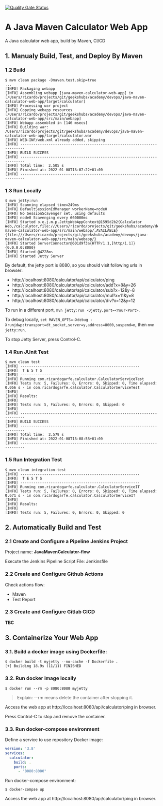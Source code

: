[![Quality Gate Status](https://sonarcloud.io/api/project_badges/measure?project=com.ricardogarfe.javawebapp%3Ajava-maven-calculator-web-app&metric=alert_status)](https://sonarcloud.io/summary/new_code?id=com.ricardogarfe.javawebapp%3Ajava-maven-calculator-web-app)

# A Java Maven Calculator Web App
A Java calculator web app, build by Maven, CI/CD

## 1. Manualy Build, Test, and Deploy By Maven

### 1.2 Build
```console
$ mvn clean package -Dmaven.test.skip=true  
...
[INFO] Packaging webapp
[INFO] Assembling webapp [java-maven-calculator-web-app] in [/Users/ricardo/projects/git/geekshubs/academy/devops/java-maven-calculator-web-app/target/calculator]
[INFO] Processing war project
[INFO] Copying webapp resources [/Users/ricardo/projects/git/geekshubs/academy/devops/java-maven-calculator-web-app/src/main/webapp]
[INFO] Webapp assembled in [146 msecs]
[INFO] Building war: /Users/ricardo/projects/git/geekshubs/academy/devops/java-maven-calculator-web-app/target/calculator.war
[INFO] WEB-INF/web.xml already added, skipping
[INFO] ------------------------------------------------------------------------
[INFO] BUILD SUCCESS
[INFO] ------------------------------------------------------------------------
[INFO] Total time:  2.505 s
[INFO] Finished at: 2022-01-08T13:07:22+01:00
[INFO] ------------------------------------------------------------------------
```

### 1.3  Run Locally
```console
$ mvn jetty:run
[INFO] Scanning elapsed time=249ms
[INFO] DefaultSessionIdManager workerName=node0
[INFO] No SessionScavenger set, using defaults
[INFO] node0 Scavenging every 660000ms
[INFO] Started o.e.j.m.p.JettyWebAppContext@1595d2b2{Calculator Web,/calculator,file:///Users/ricardo/projects/git/geekshubs/academy/devops/java-maven-calculator-web-app/src/main/webapp/,AVAILABLE}{file:///Users/ricardo/projects/git/geekshubs/academy/devops/java-maven-calculator-web-app/src/main/webapp/}
[INFO] Started ServerConnector@601d9f3a{HTTP/1.1,[http/1.1]}{0.0.0.0:8080}
[INFO] Started @4228ms
[INFO] Started Jetty Server
```
By default, the jetty port is 8080, so you should visit following urls in browser:
- http://localhost:8080/calculator/api/calculator/ping
- http://localhost:8080/calculator/api/calculator/add?x=8&y=26
- http://localhost:8080/calculator/api/calculator/sub?x=12&y=8
- http://localhost:8080/calculator/api/calculator/mul?x=11&y=8
- http://localhost:8080/calculator/api/calculator/div?x=12&y=12

To run in a different port, `mvn jetty:run -Djetty.port=<Your-Port>`.

To debug locally, `set MAVEN_OPTS=-Xdebug -Xrunjdwp:transport=dt_socket,server=y,address=8000,suspend=n`, then `mvn jetty:run`.

To stop Jetty Server, press Control-C.

### 1.4 Run JUnit Test
```console
$ mvn clean test
[INFO] -------------------------------------------------------
[INFO]  T E S T S
[INFO] -------------------------------------------------------
[INFO] Running com.ricardogarfe.calculator.CalculatorServiceTest
[INFO] Tests run: 5, Failures: 0, Errors: 0, Skipped: 0, Time elapsed: 0.056 s - in com.ricardogarfe.calculator.CalculatorServiceTest
[INFO]
[INFO] Results:
[INFO]
[INFO] Tests run: 5, Failures: 0, Errors: 0, Skipped: 0
[INFO]
[INFO] ------------------------------------------------------------------------
[INFO] BUILD SUCCESS
[INFO] ------------------------------------------------------------------------
[INFO] Total time:  2.579 s
[INFO] Finished at: 2022-01-08T13:08:58+01:00
[INFO] ------------------------------------------------------------------------
```
### 1.5 Run Integration Test
```console
$ mvn clean integration-test
[INFO] -------------------------------------------------------
[INFO]  T E S T S
[INFO] -------------------------------------------------------
[INFO] Running com.ricardogarfe.calculator.CalculatorServiceIT
[INFO] Tests run: 5, Failures: 0, Errors: 0, Skipped: 0, Time elapsed: 0.671 s - in com.ricardogarfe.calculator.CalculatorServiceIT
[INFO]
[INFO] Results:
[INFO]
[INFO] Tests run: 5, Failures: 0, Errors: 0, Skipped: 0
```

## 2. Automatically Build and Test

### 2.1 Create and Configure a Pipeline Jenkins Project
Project name: **JavaMavenCalculator-flow**

Execute the Jenkins Pipeline Script File: Jenkinsfile

### 2.2 Create and Configure Github Actions

Check actions flow:
* Maven
* Test Report

### 2.3 Create and Configure Gitlab CICD

**TBC**

## 3. Containerize Your Web App

### 3.1. Build a docker image using Dockerfile:
```console
$ docker build -t myjetty --no-cache -f Dockerfile .
[+] Building 18.9s (11/11) FINISHED
```

### 3.2. Run docker image locally
```console
$ docker run --rm -p 8080:8080 myjetty
```
>Explain: --rm means delete the container after stopping it.

Access the web app at http://localhost:8080/api/calculator/ping in browser.

Press Control-C to stop and remove the container.

### 3.3. Run docker-compose environment
Define a service to use repository Docker image:
```yaml
version: '3.8'
services:
  calculator:
    build: .
    ports:
      - "8080:8080"
```
Run docker-compose environment:
```console
$ docker-compse up 
```

Access the web app at http://localhost:8080/api/calculator/ping in browser.
